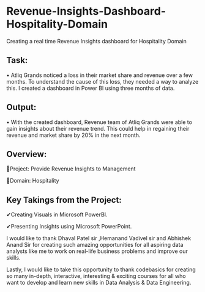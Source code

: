 # Revenue-Insights-Dashboard-Hospitality-Domain
Creating a real time Revenue Insights dashboard for Hospitality Domain

## Task: 
•	Atliq Grands noticed a loss in their market share and revenue over a few months. To understand the cause of this loss, they needed a way to analyze this. I created a dashboard in Power BI using three months of data.
## Output:
•	With the created dashboard, Revenue team of Atliq Grands were able to gain insights about their revenue trend. This could help in regaining their revenue and market share by 20% in the next month.



## Overview:
🔷Project: Provide Revenue Insights to Management

🔷Domain: Hospitality


## Key Takings from the Project:
✔Creating Visuals in Microsoft PowerBI.

✔Presenting Insights using Microsoft PowerPoint.

I would like to thank Dhaval Patel sir ,Hemanand Vadivel sir and Abhishek Anand Sir for creating such amazing opportunities for all aspiring data analysts like me to work on real-life business problems and improve our skills.

Lastly, I would like to take this opportunity to thank codebasics for creating so many in-depth, interactive, interesting & exciting courses for all who want to develop and learn new skills in Data Analysis & Data Engineering.
